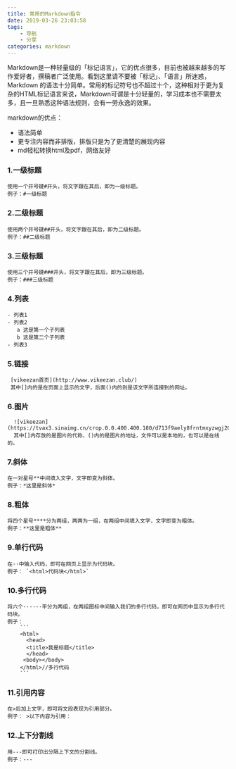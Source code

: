 ```yaml
---
title: 常用的Markdown指令
date: 2019-03-26 23:03:58
tags:
	- 导航
	- 分享
categories: markdown
---
```

Markdown是一种轻量级的「标记语言」，它的优点很多，目前也被越来越多的写作爱好者，撰稿者广泛使用。看到这里请不要被「标记」、「语言」所迷惑，Markdown 的语法十分简单。常用的标记符号也不超过十个，这种相对于更为复杂的HTML标记语言来说，Markdown可谓是十分轻量的，学习成本也不需要太多，且一旦熟悉这种语法规则，会有一劳永逸的效果。
<!--more-->
markdown的优点：
- 语法简单
- 更专注内容而非排版，排版只是为了更清楚的展现内容
- md轻松转换html及pdf，网络友好

### 1.一级标题
    使用一个井号键#开头，将文字跟在其后，即为一级标题。
    例子：#一级标题
### 2.二级标题
    使用两个井号键##开头，将文字跟在其后，即为二级标题。
    例子：##二级标题
### 3.三级标题
    使用三个井号键###开头，将文字跟在其后，即为三级标题。
    例子：###三级标题
### 4.列表
    - 列表1
    - 列表2
       a 这是第一个子列表
       b 这是第二个子列表
    - 列表3
### 5.链接
     [vikeezan首页](http://www.vikeezan.club/)
     其中[]内的是在页面上显示的文字，后面()内的则是该文字所连接到的网址。
### 6.图片
      ![vikeezan](https://tvax3.sinaimg.cn/crop.0.0.400.400.180/d713f9aely8frntmxyzwgj20b40b4abl.jpg)
      其中[]内存放的是图片的代称，()内的是图片的地址，文件可以是本地的，也可以是在线的。
### 7.斜体
    在一对星号**中间填入文字，文字即变为斜体。
    例子：*这里是斜体*
### 8.粗体
    将四个星号****分为两组，两两为一组，在两组中间填入文字，文字即变为粗体。
    例子：**这里是粗体**
### 9.单行代码
    在··中输入代码，即可在网页上显示为代码块。
    例子： `<html>代码块</html>`
### 10.多行代码
	将六个······平分为两组，在两组图标中间输入我们的多行代码，即可在网页中显示为多行代码块。
    例子：
    	```
        <html>
 	      <head>
          <title>我是标题</title>
          </head>
         <body></body>
        </html>//多行代码
        ```
### 11.引用内容
    在>后加上文字，即可将文段表现为引用部分。
    例子： >以下内容为引用：
### 12.上下分割线
    用---即可打印出分隔上下文的分割线。
    例子：---